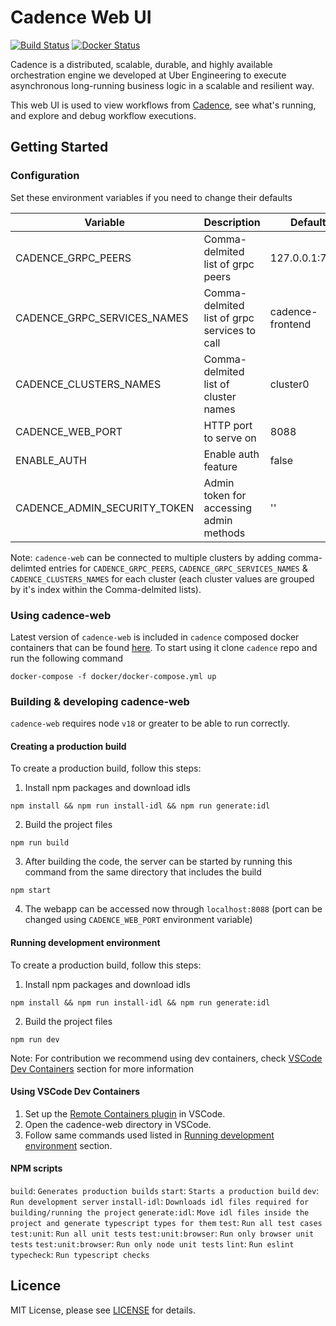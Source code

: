 # Cadence Web UI

[![Build Status](https://github.com/uber/cadence-web/actions/workflows/build.yml/badge.svg)](https://github.com/uber/cadence-web/actions/workflows/build.yml) [![Docker Status](https://github.com/uber/cadence-web/actions/workflows/docker_publish.yml/badge.svg)](https://hub.docker.com/r/ubercadence/web/tags)

Cadence is a distributed, scalable, durable, and highly available orchestration engine we developed at Uber Engineering to execute asynchronous long-running business logic in a scalable and resilient way.

This web UI is used to view workflows from [Cadence][cadence], see what's running, and explore and debug workflow executions.


## Getting Started

### Configuration

Set these environment variables if you need to change their defaults

| Variable                     | Description                                  | Default          |
| ---------------------------- | -------------------------------------------- | ---------------- |
| CADENCE_GRPC_PEERS           | Comma-delmited list of grpc peers            | 127.0.0.1:7833   |
| CADENCE_GRPC_SERVICES_NAMES  | Comma-delmited list of grpc services to call | cadence-frontend |
| CADENCE_CLUSTERS_NAMES       | Comma-delmited list of cluster names         | cluster0         |
| CADENCE_WEB_PORT             | HTTP port to serve on                        | 8088             |
| ENABLE_AUTH                  | Enable auth feature                          | false            |
| CADENCE_ADMIN_SECURITY_TOKEN | Admin token for accessing admin methods      | ''               |

Note: `cadence-web` can be connected to multiple clusters by adding comma-delimted entries for `CADENCE_GRPC_PEERS`, `CADENCE_GRPC_SERVICES_NAMES` & `CADENCE_CLUSTERS_NAMES` for each cluster (each cluster values are grouped by it's index within the Comma-delmited lists).


### Using cadence-web

Latest version of `cadence-web` is included in `cadence` composed docker containers that can be found [here][cadence]. To start using it clone `cadence` repo and run the following command
```
docker-compose -f docker/docker-compose.yml up
```

### Building & developing cadence-web 

`cadence-web` requires node `v18` or greater to be able to run correctly.

#### Creating a production build

To create a production build, follow this steps:

1. Install npm packages and download idls
```
npm install && npm run install-idl && npm run generate:idl
```
2. Build the project files
```
npm run build
```
3. After building the code, the server can be started by running this command from the same directory that includes the build
```
npm start
```
4. The webapp can be accessed now through `localhost:8088` (port can be changed using `CADENCE_WEB_PORT` environment variable)

#### Running development environment

To create a production build, follow this steps:

1. Install npm packages and download idls
```
npm install && npm run install-idl && npm run generate:idl
```
2. Build the project files
```
npm run dev
```

Note: For contribution we recommend using dev containers, check [VSCode Dev Containers](#using-vscode-dev-containers) section for more information

#### Using VSCode Dev Containers

1. Set up the [Remote Containers plugin](https://marketplace.visualstudio.com/items?itemName=ms-vscode-remote.remote-containers) in VSCode.
2. Open the cadence-web directory in VSCode.
3. Follow same commands used listed in [Running development environment](#running-development-environment) section.

#### NPM scripts

`build`: `Generates production builds`
`start`: `Starts a production build`
`dev`: `Run development server`
`install-idl`: `Downloads idl files required for building/running the project`
`generate:idl`: `Move idl files inside the project and generate typescript types for them`
`test`: `Run all test cases`
`test:unit`: `Run all unit tests`
`test:unit:browser`: `Run only browser unit tests`
`test:unit:browser`: `Run only node unit tests`
`lint`: `Run eslint`
`typecheck`: `Run typescript checks`



## Licence

MIT License, please see [LICENSE](https://github.com/cadence-workflow/cadence-web/blob/master/LICENSE) for details.

[cadence]: https://github.com/cadence-workflow/cadence
